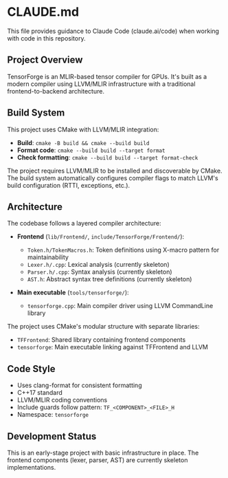 # CLAUDE.md

This file provides guidance to Claude Code (claude.ai/code) when working with code in this repository.

## Project Overview

TensorForge is an MLIR-based tensor compiler for GPUs. It's built as a modern compiler using LLVM/MLIR infrastructure with a traditional frontend-to-backend architecture.

## Build System

This project uses CMake with LLVM/MLIR integration:

- **Build**: `cmake -B build && cmake --build build`
- **Format code**: `cmake --build build --target format`
- **Check formatting**: `cmake --build build --target format-check`

The project requires LLVM/MLIR to be installed and discoverable by CMake. The build system automatically configures compiler flags to match LLVM's build configuration (RTTI, exceptions, etc.).

## Architecture

The codebase follows a layered compiler architecture:

- **Frontend** (`lib/Frontend/`, `include/TensorForge/Frontend/`):
  - `Token.h/TokenMacros.h`: Token definitions using X-macro pattern for maintainability
  - `Lexer.h/.cpp`: Lexical analysis (currently skeleton)
  - `Parser.h/.cpp`: Syntax analysis (currently skeleton)
  - `AST.h`: Abstract syntax tree definitions (currently skeleton)

- **Main executable** (`tools/tensorforge/`):
  - `tensorforge.cpp`: Main compiler driver using LLVM CommandLine library

The project uses CMake's modular structure with separate libraries:
- `TFFrontend`: Shared library containing frontend components
- `tensorforge`: Main executable linking against TFFrontend and LLVM

## Code Style

- Uses clang-format for consistent formatting
- C++17 standard
- LLVM/MLIR coding conventions
- Include guards follow pattern: `TF_<COMPONENT>_<FILE>_H`
- Namespace: `tensorforge`

## Development Status

This is an early-stage project with basic infrastructure in place. The frontend components (lexer, parser, AST) are currently skeleton implementations.